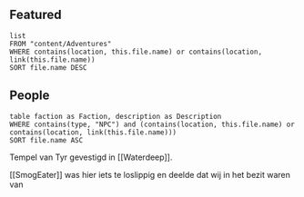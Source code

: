 ## Featured
```dataview
list
FROM "content/Adventures"
WHERE contains(location, this.file.name) or contains(location, link(this.file.name))
SORT file.name DESC
```
## People
```dataview
table faction as Faction, description as Description
WHERE contains(type, "NPC") and (contains(location, this.file.name) or contains(location, link(this.file.name)))
SORT file.name ASC
```

Tempel van Tyr gevestigd in [[Waterdeep]]. 

[[SmogEater]] was hier iets te loslippig en deelde dat wij in het bezit waren van 